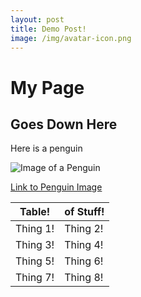 ```yaml
---
layout: post
title: Demo Post!
image: /img/avatar-icon.png
---
```


# My Page

## Goes Down Here

Here is a penguin

![Image of a Penguin](http://assets.wwf.org.uk/adoption/virtual-tiger/images/choose__species-penguin.jpg)

[Link to Penguin Image](http://assets.wwf.org.uk/adoption/virtual-tiger/images/choose__species-penguin.jpg)

|  Table!  | of Stuff! |
|----------|-----------|
| Thing 1! | Thing 2!  |
| Thing 3! | Thing 4!  |
| Thing 5! | Thing 6!  |
| Thing 7! | Thing 8!  |
